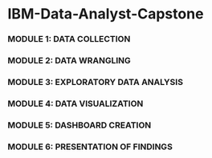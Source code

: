 # IBM-Data-Analyst-Capstone
### MODULE 1: DATA COLLECTION
### MODULE 2: DATA WRANGLING 
### MODULE 3: EXPLORATORY DATA ANALYSIS
### MODULE 4: DATA VISUALIZATION
### MODULE 5: DASHBOARD CREATION
### MODULE 6: PRESENTATION OF FINDINGS
